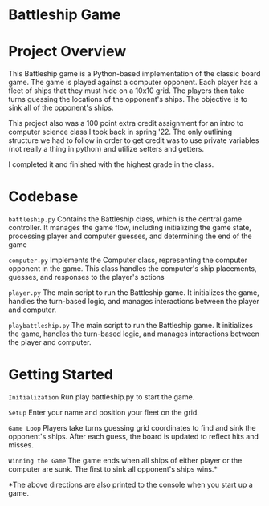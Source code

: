 # Battleship Game 

# Project Overview

This Battleship game is a Python-based implementation of the classic board game. The game is played against a computer opponent. Each player has a fleet of ships that they must hide on a 10x10 grid. The players then take turns guessing the locations of the opponent's ships. The objective is to sink all of the opponent's ships. 

This project also was a 100 point extra credit assignment for an intro to computer science class I took back in spring '22. The only outlining structure we had to follow in order to get credit was to use private variables (not really a thing in python) and utilize setters and getters. 

I completed it and finished with the highest grade in the class. 


# Codebase 

`battleship.py`
Contains the Battleship class, which is the central game controller. It manages the game flow, including initializing the game state, processing player and computer guesses, and determining the end of the game

`computer.py`
Implements the Computer class, representing the computer opponent in the game. This class handles the computer's ship placements, guesses, and responses to the player's actions

`player.py`
The main script to run the Battleship game. It initializes the game, handles the turn-based logic, and manages interactions between the player and computer.

`playbattleship.py`
The main script to run the Battleship game. It initializes the game, handles the turn-based logic, and manages interactions between the player and computer.

# Getting Started 

`Initialization` Run play battleship.py to start the game. 

`Setup` Enter your name and position your fleet on the grid.

`Game Loop`
    Players take turns guessing grid coordinates to find and sink the opponent's ships.
    After each guess, the board is updated to reflect hits and misses.

`Winning the Game` The game ends when all ships of either player or the computer are sunk. The first to sink all opponent's ships wins.* 

*The above directions are also printed to the console when you start up a game. 